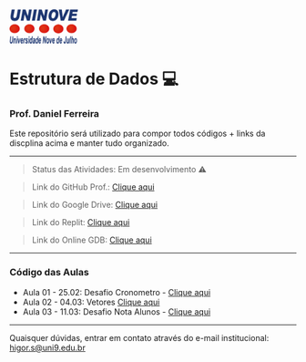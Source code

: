 <img src="https://github.com/HigorRoc/Uninove_2021.1/blob/main/Uninove-Logo.png" width="120" height="60">

# Estrutura de Dados :computer:
###  Prof. Daniel Ferreira

Este repositório será utilizado para compor todos códigos + links da discplina acima e manter tudo organizado.

---

> Status das Atividades: Em desenvolvimento :warning:

> Link do GitHub Prof.: [Clique aqui](https://github.com/DanielGTI/Estrutura_de_Dados)

> Link do Google Drive: [Clique aqui](https://drive.google.com/drive/folders/1L10xGj25mCOo0QdeSboCw6zQmdxJpM6n?usp=sharing)

> Link do Replit: [Clique aqui](https://repl.it/~/)
 
> Link do Online GDB: [Clique aqui](https://www.onlinegdb.com/)
 
---

### Código das Aulas

- Aula 01 - 25.02: Desafio Cronometro - [Clique aqui](https://github.com/HigorRoc/Uninove_2021.1_EstruturaDados/tree/main/Aula%2001%20-%2025.02.2021)
- Aula 02 - 04.03: Vetores [Clique aqui](https://github.com/HigorRoc/Uninove_2021.1_EstruturaDados/tree/main/Aula%2002%20-%2004.03.2021)
- Aula 03 - 11.03: Desafio Nota Alunos - [Clique aqui](https://github.com/HigorRoc/Uninove_2021.1_EstruturaDados/tree/main/Aula%2003%20-%2011.03.2021)

---

Quaisquer dúvidas, entrar em contato através do e-mail institucional: 
higor.s@uni9.edu.br
